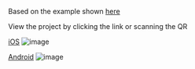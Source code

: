 Based on the example shown [here](https://www.reddit.com/r/reactnative/comments/1aj5h2o/how_to_achieve_this_in_react_native/)

View the project by clicking the link or scanning the QR

[iOS](exp://u.expo.dev/update/ce7660fc-3363-4bc0-8cc9-9250834aa427)
![image](https://qr.expo.dev/eas-update?updateId=ce7660fc-3363-4bc0-8cc9-9250834aa427&appScheme=exp&host=u.expo.dev)

[Android](exp://u.expo.dev/update/611f8488-de89-443a-b624-1fe1a8d19202)
![image](https://qr.expo.dev/eas-update?updateId=611f8488-de89-443a-b624-1fe1a8d19202&appScheme=exp&host=u.expo.dev)
